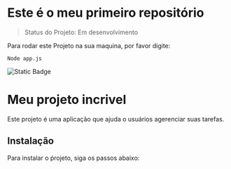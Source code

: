 <h1>Este é o meu primeiro repositório</h1>

>Status do Projeto: Em desenvolvimento

Para rodar este Projeto na sua maquina, por favor digite:

```
Node app.js
```
![Static Badge](https://img.shields.io/badge/STATUS-DESENVOLVIMENTO-purple)

# Meu projeto incrivel
Este projeto é uma aplicação que ajuda o usuários agerenciar suas tarefas.
## Instalação
Para instalar o ṕrojeto, siga os passos abaixo:
